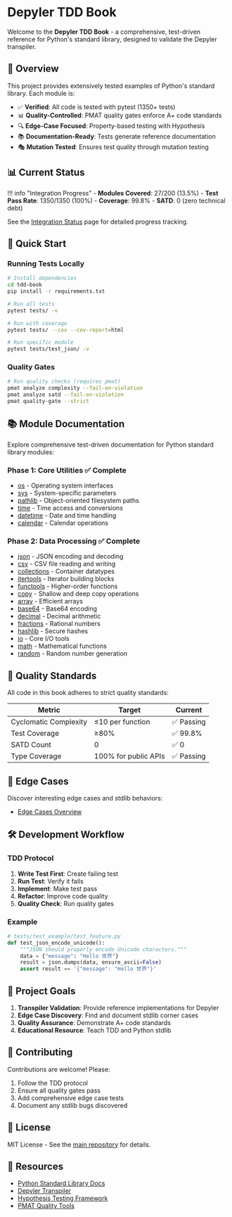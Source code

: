# Depyler TDD Book

Welcome to the **Depyler TDD Book** - a comprehensive, test-driven reference for Python's standard library, designed to validate the Depyler transpiler.

## 🎯 Overview

This project provides extensively tested examples of Python's standard library. Each module is:

- ✅ **Verified**: All code is tested with pytest (1350+ tests)
- 📊 **Quality-Controlled**: PMAT quality gates enforce A+ code standards
- 🔍 **Edge-Case Focused**: Property-based testing with Hypothesis
- 📚 **Documentation-Ready**: Tests generate reference documentation
- 🎭 **Mutation Tested**: Ensures test quality through mutation testing

## 📊 Current Status

!!! info "Integration Progress"
    - **Modules Covered**: 27/200 (13.5%)
    - **Test Pass Rate**: 1350/1350 (100%)
    - **Coverage**: 99.8%
    - **SATD**: 0 (zero technical debt)

See the [Integration Status](integration.md) page for detailed progress tracking.

## 🚀 Quick Start

### Running Tests Locally

```bash
# Install dependencies
cd tdd-book
pip install -r requirements.txt

# Run all tests
pytest tests/ -v

# Run with coverage
pytest tests/ --cov --cov-report=html

# Run specific module
pytest tests/test_json/ -v
```

### Quality Gates

```bash
# Run quality checks (requires pmat)
pmat analyze complexity --fail-on-violation
pmat analyze satd --fail-on-violation
pmat quality-gate --strict
```

## 📚 Module Documentation

Explore comprehensive test-driven documentation for Python standard library modules:

### Phase 1: Core Utilities ✅ Complete

- [os](modules/os.md) - Operating system interfaces
- [sys](modules/sys.md) - System-specific parameters
- [pathlib](modules/pathlib.md) - Object-oriented filesystem paths
- [time](modules/time.md) - Time access and conversions
- [datetime](modules/datetime.md) - Date and time handling
- [calendar](modules/calendar.md) - Calendar operations

### Phase 2: Data Processing ✅ Complete

- [json](modules/json.md) - JSON encoding and decoding
- [csv](modules/csv.md) - CSV file reading and writing
- [collections](modules/collections.md) - Container datatypes
- [itertools](modules/itertools.md) - Iterator building blocks
- [functools](modules/functools.md) - Higher-order functions
- [copy](modules/copy.md) - Shallow and deep copy operations
- [array](modules/array.md) - Efficient arrays
- [base64](modules/base64.md) - Base64 encoding
- [decimal](modules/decimal.md) - Decimal arithmetic
- [fractions](modules/fractions.md) - Rational numbers
- [hashlib](modules/hashlib.md) - Secure hashes
- [io](modules/io.md) - Core I/O tools
- [math](modules/math.md) - Mathematical functions
- [random](modules/random.md) - Random number generation

## 🎯 Quality Standards

All code in this book adheres to strict quality standards:

| Metric | Target | Current |
|--------|--------|---------|
| Cyclomatic Complexity | ≤10 per function | ✅ Passing |
| Test Coverage | ≥80% | ✅ 99.8% |
| SATD Count | 0 | ✅ 0 |
| Type Coverage | 100% for public APIs | ✅ Passing |

## 🐛 Edge Cases

Discover interesting edge cases and stdlib behaviors:

- [Edge Cases Overview](edge-cases/index.md)

## 🛠️ Development Workflow

### TDD Protocol

1. **Write Test First**: Create failing test
2. **Run Test**: Verify it fails
3. **Implement**: Make test pass
4. **Refactor**: Improve code quality
5. **Quality Check**: Run quality gates

### Example

```python
# tests/test_example/test_feature.py
def test_json_encode_unicode():
    """JSON should properly encode Unicode characters."""
    data = {"message": "Hello 世界"}
    result = json.dumps(data, ensure_ascii=False)
    assert result == '{"message": "Hello 世界"}'
```

## 📖 Project Goals

1. **Transpiler Validation**: Provide reference implementations for Depyler
2. **Edge Case Discovery**: Find and document stdlib corner cases
3. **Quality Assurance**: Demonstrate A+ code standards
4. **Educational Resource**: Teach TDD and Python stdlib

## 🤝 Contributing

Contributions are welcome! Please:

1. Follow the TDD protocol
2. Ensure all quality gates pass
3. Add comprehensive edge case tests
4. Document any stdlib bugs discovered

## 📄 License

MIT License - See the [main repository](https://github.com/paiml/depyler) for details.

## 🔗 Resources

- [Python Standard Library Docs](https://docs.python.org/3/library/)
- [Depyler Transpiler](https://github.com/paiml/depyler)
- [Hypothesis Testing Framework](https://hypothesis.readthedocs.io/)
- [PMAT Quality Tools](https://github.com/noahgift/pmat)
